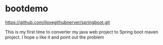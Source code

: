 # bootdemo
https://github.com/ilovegithubnerver/springboot.git

This is my first time to converter my java web project to Spring boot maven project.
I hope u  like it and point out the problem
